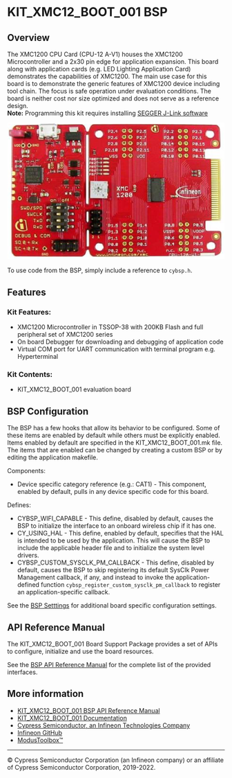 # KIT_XMC12_BOOT_001 BSP

## Overview

The XMC1200 CPU Card (CPU-12 A-V1) houses the XMC1200 Microcontroller and a 2x30 pin edge for application expansion. This board along with application cards (e.g. LED Lighting Application Card) demonstrates the capabilities of XMC1200. The main use case for this board is to demonstrate the generic features of XMC1200 device including tool chain. The focus is safe operation under evaluation conditions. The board is neither cost nor size optimized and does not serve as a reference design.     
**Note:**
Programming this kit requires installing 
[SEGGER J-Link software](https://www.segger.com/downloads/jlink/#J-LinkSoftwareAndDocumentationPack)

![](docs/html/board.png)

To use code from the BSP, simply include a reference to `cybsp.h`.

## Features

### Kit Features:

* XMC1200 Microcontroller in TSSOP-38 with 200KB Flash and full peripheral set of XMC1200 series
* On board Debugger for downloading and debugging of application code
* Virtual COM port for UART communication with terminal program e.g. Hyperterminal

### Kit Contents:

* KIT_XMC12_BOOT_001 evaluation board

## BSP Configuration

The BSP has a few hooks that allow its behavior to be configured. Some of these items are enabled by default while others must be explicitly enabled. Items enabled by default are specified in the KIT_XMC12_BOOT_001.mk file. The items that are enabled can be changed by creating a custom BSP or by editing the application makefile.

Components:
* Device specific category reference (e.g.: CAT1) - This component, enabled by default, pulls in any device specific code for this board.

Defines:
* CYBSP_WIFI_CAPABLE - This define, disabled by default, causes the BSP to initialize the interface to an onboard wireless chip if it has one.
* CY_USING_HAL - This define, enabled by default, specifies that the HAL is intended to be used by the application. This will cause the BSP to include the applicable header file and to initialize the system level drivers.
* CYBSP_CUSTOM_SYSCLK_PM_CALLBACK - This define, disabled by default, causes the BSP to skip registering its default SysClk Power Management callback, if any, and instead to invoke the application-defined function `cybsp_register_custom_sysclk_pm_callback` to register an application-specific callback.



See the [BSP Setttings][settings] for additional board specific configuration settings.

## API Reference Manual

The KIT_XMC12_BOOT_001 Board Support Package provides a set of APIs to configure, initialize and use the board resources.

See the [BSP API Reference Manual][api] for the complete list of the provided interfaces.

## More information
* [KIT_XMC12_BOOT_001 BSP API Reference Manual][api]
* [KIT_XMC12_BOOT_001 Documentation](https://www.infineon.com/cms/en/product/evaluation-boards/kit_xmc12_boot_001/)
* [Cypress Semiconductor, an Infineon Technologies Company](http://www.cypress.com)
* [Infineon GitHub](https://github.com/infineon)
* [ModusToolbox™](https://www.cypress.com/products/modustoolbox-software-environment)

[api]: https://infineon.github.io/TARGET_KIT_XMC12_BOOT_001/html/modules.html
[settings]: https://infineon.github.io/TARGET_KIT_XMC12_BOOT_001/html/md_bsp_settings.html

---
© Cypress Semiconductor Corporation (an Infineon company) or an affiliate of Cypress Semiconductor Corporation, 2019-2022.